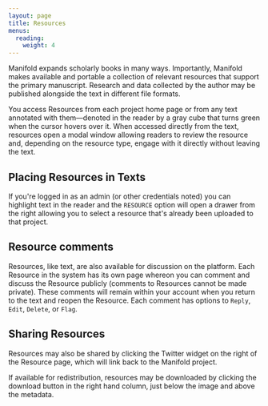 ```yaml
---
layout: page
title: Resources
menus:
  reading:
    weight: 4
---
```



Manifold expands scholarly books in many ways. Importantly, Manifold makes available and portable a collection of relevant resources that support the primary manuscript. Research and data collected by the author may be published alongside the text in different file formats.

You access Resources from each project home page or from any text annotated with them—denoted in the reader by a gray cube that turns green when the cursor hovers over it. When accessed directly from the text, resources open a modal window allowing readers to review the resource and, depending on the resource type, engage with it directly without leaving the text.

## Placing Resources in Texts

If you're logged in as an admin (or other credentials noted) you can highlight text in the reader and the `RESOURCE` option will open a drawer from the right allowing you to select a resource that's already been uploaded to that project.

## Resource comments

Resources, like text, are also available for discussion on the platform. Each Resource in the system has its own page whereon you can comment and discuss the Resource publicly (comments to Resources cannot be made private). These comments will remain within your account when you return to the text and reopen the Resource. Each comment has options to `Reply`, `Edit`, `Delete`, or `Flag`.

## Sharing Resources

Resources may also be shared by clicking the Twitter widget on the right of the Resource page, which will link back to the Manifold project.

If available for redistribution, resources may be downloaded by clicking the download button in the right hand column, just below the image and above the metadata.
